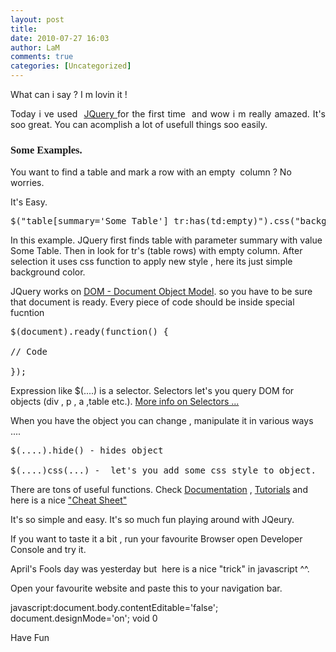 ```yaml
---
layout: post
title: 
date: 2010-07-27 16:03
author: LaM
comments: true
categories: [Uncategorized]
---
```

<p style="text-align: justify;">What can i say ? I m lovin it !</p>
<p style="text-align: justify;">Today i ve used  <a href="http://jquery.com/">JQuery </a>for the first time  and wow i m really amazed. It's soo great. You can acomplish a lot of usefull things soo easily.</p>
<p style="text-align: justify;"></p>

<h3><strong><span style="font-family: mceinline;">Some Examples.</span></strong></h3>
You want to find a table and mark a row with an empty  column ? No worries.

It's Easy.
<pre class="lang:default decode:true">$("table[summary='Some Table'] tr:has(td:empty)").css("background-color", "FF8855")   });</pre>
In this example. JQuery first finds table with parameter summary with value Some Table. Then in look for tr's (table rows) with empty column. After selection it uses css function to apply new style , here its just simple background color.

JQuery works on <a href="http://www.w3.org/DOM/">DOM - Document Object Model</a>. so you have to be sure that document is ready. Every piece of code should be inside special fucntion
<pre class="lang:default decode:true">$(document).ready(function() {

// Code

});</pre>
Expression like $(....) is a selector. Selectors let's you query DOM for objects (div , p , a ,table etc.). <a href="http://api.jquery.com/category/selectors/">More info on Selectors ...</a>

When you have the object you can change , manipulate it in various ways ....
<pre class="lang:default decode:true  crayon-selected">$(....).hide() - hides object 

$(....)css(...) -  let's you add some css style to object.</pre>
There are tons of useful functions. Check <a href="http://api.jquery.com/">Documentation</a> , <a href="http://docs.jquery.com/Tutorials">Tutorials</a> and here is a nice <a href="http://woork.blogspot.com/2009/09/jquery-visual-cheat-sheet.html">"Cheat Sheet"</a>

It's so simple and easy. It's so much fun playing around with JQeury.

If you want to taste it a bit , run your favourite Browser open Developer Console and try it.

April's Fools day was yesterday but  here is a nice "trick" in javascript ^^.

Open your favourite website and paste this to your navigation bar.

javascript:document.body.contentEditable='false'; document.designMode='on'; void 0

Have Fun

